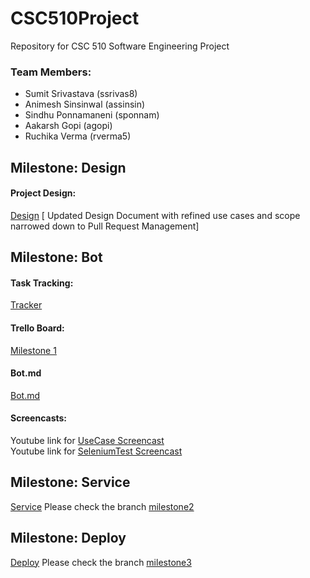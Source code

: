# CSC510Project
Repository for CSC 510 Software Engineering Project

### Team Members:
* Sumit Srivastava (ssrivas8)
* Animesh Sinsinwal (assinsin)
* Sindhu Ponnamaneni (sponnam)
* Aakarsh Gopi (agopi)
* Ruchika Verma (rverma5)

## Milestone: Design
#### Project Design: 

[Design](DESIGN.md) [ Updated Design Document with refined use cases and scope narrowed down to Pull Request Management]

## Milestone: Bot
#### Task Tracking: 

[Tracker](WORKSHEET.md)

#### Trello Board:

[Milestone 1](https://trello.com/b/h193q9wx/milestone-1)

#### Bot.md

[Bot.md](https://github.ncsu.edu/ssrivas8/CSC510Project/blob/master/bot.md)

#### Screencasts:

Youtube link for [UseCase Screencast](https://youtu.be/Aar2CXXPN_8)</br>
Youtube link for [SeleniumTest Screencast](https://youtu.be/xW2NwHLRoYU)


## Milestone: Service

[Service](https://github.ncsu.edu/ssrivas8/CSC510Project/blob/milestone2/SERVICE.md) 
Please check the branch [milestone2](https://github.ncsu.edu/ssrivas8/CSC510Project/tree/milestone2) 

## Milestone: Deploy

[Deploy](https://github.ncsu.edu/ssrivas8/CSC510Project/blob/milestone3/DEPLOY.md) 
Please check the branch [milestone3](https://github.ncsu.edu/ssrivas8/CSC510Project/tree/milestone3) 


